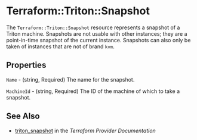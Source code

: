 # Terraform::Triton::Snapshot

The `Terraform::Triton::Snapshot` resource represents a snapshot of a Triton machine.
Snapshots are not usable with other instances; they are a point-in-time snapshot of the current instance.
Snapshots can also only be taken of instances that are not of brand `kvm`.

## Properties

`Name` - (string, Required) The name for the snapshot.

`MachineId` - (string, Required) The ID of the machine of which to take a snapshot.


## See Also

* [triton_snapshot](https://www.terraform.io/docs/providers/triton/r/snapshot.html) in the _Terraform Provider Documentation_